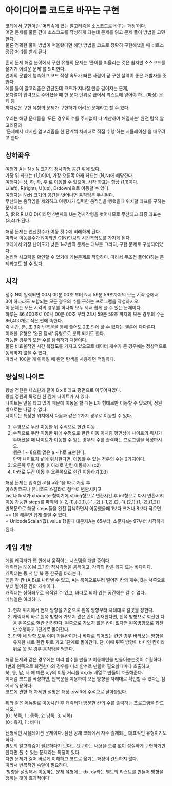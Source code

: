 # 아이디어를 코드로 바꾸는 구현
코테에서 구현이란 '머리속에 있는 알고리즘을 소스코드로 바꾸는 과정'이다.   
어떤 문제를 풀든 간에 소스코드를 작성하게 되는데 문제를 읽고 문제 풀이 방법을 고민한다.   
물론 정확한 풀이 방법이 떠올랐다면 해당 방법을 코드로 정확히 구현해냈을 때 비로소 정답 처리를 받게 된다.   
   
흔히 문제 해결 분야에서 구현 유형의 문제는 '풀이를 떠올리는 것은 쉽지만 소스코드를 옮기기 어려운 문제'를 의미한다.   
언어의 문법에 능숙하고 코드 작성 속도가 빠른 사람이 곧 구현 실력이 좋은 개발자를 뜻한다.   
에를 들어 알고리즘은 간단한데 코드가 지나칠 만큼 길어지는 문제,   
문자열이 입력으로 주어졌을 때 한 문자 단위로 끊어서 리스트에 넣어야 하는(파싱) 문제 등   
까다로운 구현 유형의 문제가 구현하기 어려운 문제라고 할 수 있다.   
   
우리는 해당 문제들을 '모든 경우의 수를 주저없이 다 계산하여 해결하는' 완전 탐색 알고리즘과   
'문제에서 제시한 알고리즘을 한 단계씩 차례대로 직접 수행'하는 시뮬레이션 을 배우려고 한다.   
   
## 상하좌우
여행가 A는 N x N 크기의 정사각형 공간 위에 있다.   
가장 위 좌표는 (1,1)이며, 가장 오른쪽 아래 좌표는 (N,N)에 해당한다.   
여행자는 상, 하, 좌, 우 로 이동할 수 있으며, 시작 좌표는 항상 (1,1)이다.   
L(left), R(right), U(up), D(down)으로 이동할 수 있다.   
여행자는 NxN 크기의 공간을 벗어나면 움직임은 무시된다.   
무산되는 움직임을 제외하고 여행자가 입력한 움직임을 행했을때 위치할 좌표를 구하는 문제이다.   
5, (R R R U D D)이라면 4번째의 U는 정사각형을 벗어나므로 무산되고 최종 좌표는 (3,4)가 된다.   
   
해당 문제는 연산횟수가 이동 횟수에 비례하게 된다.   
따라서 이동횟수가 N이라면 O(N)만큼의 시간복잡도를 가지게 된다.   
코테에서 가장 난이도가 낮은 1~2번의 문제는 대부분 그리디, 구현 문제로 구성되어있다.   
논리적 사고력을 확인할 수 있기에 기본문제로 적합하다. 따라서 무조건 풀어야하는 문제라고도 할 수 있다.   
   
## 시각
정수 N이 입력되면 00시 00분 00초 부터 N시 59분 59초까지의 모든 시각 중에서   
3이 하나라도 포함되는 모든 경우의 수를 구하는 프로그램을 작성하시오.   
이 문제는 모든 시각의 경우를 하나씩 모두 세서 쉽게 풀 수 있는 문제이다.   
하루는 86,400초로 00시 00분 00초 부터 23시 59분 59초 까지의 모든 경우의 수는 86,400개로 적은 편에 속한다.   
즉 시간, 분, 초 3중 반복문을 통해 풀어도 2초 안에 풀 수 있다는 결론에 다다른다.   
이러한 유형은 '완전 탐색' 유형으로 분류 되기도 한다.   
가능한 경우의 모든 수를 탐색하기 때문이다.   
물론 비효율적인 시간 복잡도를 가지고 있으므로 데이터 개수가 큰 경우에는 정상적으로 동작하지 않을 수 있다.   
따라서 100만 개 이하일 때 완전 탐색을 사용하면 적절하다.   
   
## 왕실의 나이트
왕실 정원은 체스판과 같이 8 x 8 좌표 평면으로 이루어져있다.   
왕실 정원의 특정한 한 칸에 나이트가 서 있다.   
나이트는 말을 타고 있기 때문에 이동을 할 때는 L자 형태로만 이동할 수 있으며, 정원 밖으로는 나갈 수 없다.   
나이트는 특정한 위치에서 다음과 같은 2가지 경우로 이동할 수 있다.   
1. 수평으로 두칸 이동한 뒤 수직으로 한칸 이동
2. 수직으로 두칸 이동한 뒤에 수평으로 한칸 이동
이처럼 평면상에 나이트의 위치가 주어졌을 때 나이트가 이동할 수 있는 경우의 수를 출력하는 프로그램을 작성하시오.   
행은 1 ~ 8으로 열은 a ~ h로 표현한다.   
만약 나이트가 a1에 위치한다면, 이동할 수 있는 경우의 수는 2가지이다.   
1. 오른쪽 두칸 이동 후 아래로 한칸 이동하기 (c2)
2. 아래로 두칸 이동 후 오른쪽으로 한칸 이동하기(b3)
   
해당 문제는 입력한 a1을 a와 1을 따로 저장 후   
아스키코드나 유니코드 스칼라로 정수로 변환시키고   
last나 first가 character형이기에 string형으로 변환시킨 후 int형으로 다시 변환시켜   
이동 가능한 steps를 파악해 [(-2,-1),(-2,1),(-1,-2),(-1,2),(2,-1),(2,1),(1,-2),(1,2)]   
반복문으로 해당 steps들을 완전 탐색하면서 이동했을때 1보다 크거나 8보다 작으면 += 1을 해주면 쉽게 풀릴 수 있다.   
⭐️ UnicodeScalar(값).value 했을때 대문자A는 65부터, 소문자a는 97부터 시작하게 된다.   
   
## 게임 개발
게임 캐릭터가 맵 안에서 움직이는 시스템을 개발 중이다.   
캐릭터는 N X M 크기의 직사각형을 움직이고, 각각의 칸은 육지 또는 바다이다.   
캐릭터는 동 서 남 북 중 한곳을 바라본다.   
맵은 각 칸 (A,B)로 나타낼 수 있고, A는 북쪽으로부러 떨어진 칸의 개수, B는 서쪽으로부터 떨어진 칸의 개수이다.   
캐릭터는 상하좌우로 움직일 수 있고, 바다로 되어 있는 공간에는 갈 수 없다.   
메뉴얼은 이러하다.   
1. 현재 위치에서 현재 방향을 기준으로 왼쪽 방향부터 차례대로 갈곳을 정한다. 
2. 캐릭터의 바로 왼쪽 방향에 가보지 않은 칸이 존재한다면, 왼쪽 방향으로 회전한 다음 왼쪽으로 한칸 전진한다. 왼쪽으로 가보지 않은 칸이 없다면 왼쪽방향으로 회전만 수행하고 1단계로 돌아간다.
3. 만약 네 방향 모두 이미 가본칸이거나 바다로 되어있는 칸인 경우 바라보는 방향을 유지한 채로 한칸 뒤로 가고 1단계로 돌아간다. 단, 이때 뒤쪽 방향이 바다인 칸이라 뒤로 못 갈 경우 움직임을 멈춘다.   
   
해당 문제와 같은 경우에는 미리 함수를 만들고 이동패턴을 만들어놓는것이 수월하다.   
1번의 왼쪽으로 회전한다의 경우를 미리 함수로 만들어 필요할때마다 호출하고,   
북, 동, 남, 서 에 따른 x,y의 이동 거리를 dx,dy 배열로 만들어 호출해준다.   
이처럼 코드를 작성하면, 반복문을 이용하여 모든 방향을 차례대로 확인할 수 있다는 점에서 유용하다.   
코드에 관한 더 자세한 설명은 해당 .swift에 주석으로 달아놓았다.   
   
위와 같은 메뉴얼로 이동시킨 후 캐릭터가 방문한 칸의 수를 출력하는 프로그램을 만드시오.   
(0 : 북쪽, 1 : 동쪽, 2: 남쪽, 3: 서쪽)   
(0 : 육지, 1 : 바다)   
   
전형적인 시물레이션 문제이다. 삼전 공채 코테에서 자주 출제되는 대표적인 유형이기도 하다.   
별도의 알고리즘이 필요하다기 보다는 요구하는 내용을 오류 없이 성실하게 구현하기만 한다면 풀 수 있는 문제라는 특징이 있다.   
다만 문제가 길어 바르게 이해하고 코드로 옮기는 과정이 간단하지 않다.   
따라서 반복적인 숙달이 필요하다.   
'방향을 설정해서 이동하는 문제 유형에는 dx, dy라는 별도의 리스트를 만들어 방향을 정하는 것이 효과적이다'   
